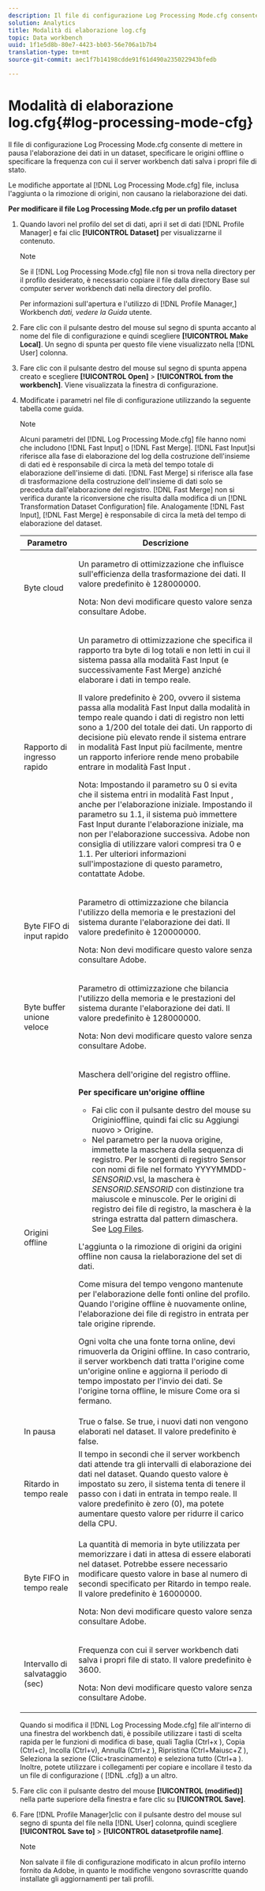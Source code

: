 ```yaml
---
description: Il file di configurazione Log Processing Mode.cfg consente di mettere in pausa l'elaborazione dei dati in un dataset, specificare le origini offline o specificare la frequenza con cui il server workbench dati salva i propri file di stato.
solution: Analytics
title: Modalità di elaborazione log.cfg
topic: Data workbench
uuid: 1f1e5d8b-80e7-4423-bb03-56e706a1b7b4
translation-type: tm+mt
source-git-commit: aec1f7b14198cdde91f61d490a235022943bfedb

---
```



# Modalità di elaborazione log.cfg{#log-processing-mode-cfg}

Il file di configurazione Log Processing Mode.cfg consente di mettere in pausa l&#39;elaborazione dei dati in un dataset, specificare le origini offline o specificare la frequenza con cui il server workbench dati salva i propri file di stato.

Le modifiche apportate al [!DNL Log Processing Mode.cfg] file, inclusa l&#39;aggiunta o la rimozione di origini, non causano la rielaborazione dei dati.

**Per modificare il file Log Processing Mode.cfg per un profilo dataset**

1. Quando lavori nel profilo del set di dati, apri il set di dati [!DNL Profile Manager] e fai clic **[!UICONTROL Dataset]** per visualizzarne il contenuto.

   >[!NOTE]
   >
   >Se il [!DNL Log Processing Mode.cfg] file non si trova nella directory per il profilo desiderato, è necessario copiare il file dalla directory Base sul computer server workbench dati nella directory del profilo.

   Per informazioni sull&#39;apertura e l&#39;utilizzo di [!DNL Profile Manager,] Workbench *dati, vedere la Guida* utente.

1. Fare clic con il pulsante destro del mouse sul segno di spunta accanto al nome del file di configurazione e quindi scegliere **[!UICONTROL Make Local]**. Un segno di spunta per questo file viene visualizzato nella [!DNL User] colonna.
1. Fare clic con il pulsante destro del mouse sul segno di spunta appena creato e scegliere **[!UICONTROL Open]** > **[!UICONTROL from the workbench]**. Viene visualizzata la finestra di configurazione.
1. Modificate i parametri nel file di configurazione utilizzando la seguente tabella come guida.

   >[!NOTE]
   >
   >Alcuni parametri del [!DNL Log Processing Mode.cfg] file hanno nomi che includono [!DNL Fast Input] o [!DNL Fast Merge]. [!DNL Fast Input]si riferisce alla fase di elaborazione del log della costruzione dell&#39;insieme di dati ed è responsabile di circa la metà del tempo totale di elaborazione dell&#39;insieme di dati. [!DNL Fast Merge] si riferisce alla fase di trasformazione della costruzione dell&#39;insieme di dati solo se preceduta dall&#39;elaborazione del registro. [!DNL Fast Merge] non si verifica durante la riconversione che risulta dalla modifica di un [!DNL Transformation Dataset Configuration] file. Analogamente [!DNL Fast Input], [!DNL Fast Merge] è responsabile di circa la metà del tempo di elaborazione del dataset.

   <table id="table_1BF356E21C0E4119A277F40CEC5D7A21"> 
   <thead> 
   <tr> 
      <th colname="col1" class="entry"> Parametro </th> 
      <th colname="col2" class="entry"> Descrizione </th> 
   </tr> 
   </thead>
   <tbody> 
   <tr> 
      <td colname="col1"> Byte cloud </td> 
      <td colname="col2"> <p>Un parametro di ottimizzazione che influisce sull'efficienza della trasformazione dei dati. Il valore predefinito è 128000000. </p> <p> <p>Nota:  Non devi modificare questo valore senza consultare Adobe. </p> </p> </td> 
   </tr> 
   <tr> 
      <td colname="col1"> Rapporto di ingresso rapido </td> 
      <td colname="col2"> <p>Un parametro di ottimizzazione che specifica il rapporto tra byte di log totali e non letti in cui il sistema passa alla modalità <span class="wintitle"> Fast Input</span> (e successivamente <span class="wintitle"> Fast Merge</span>) anziché elaborare i dati in tempo reale. </p> <p> Il valore predefinito è 200, ovvero il sistema passa alla modalità <span class="wintitle"> Fast Input</span> dalla modalità in tempo reale quando i dati di registro non letti sono a 1/200 del totale dei dati. Un rapporto di decisione più elevato rende il sistema entrare <span class="wintitle"> in modalità Fast Input</span> più facilmente, mentre un rapporto inferiore rende meno probabile entrare in modalità <span class="wintitle"> Fast Input</span> . </p> <p> <p>Nota: Impostando il parametro su 0 si evita che il sistema entri in modalità <span class="wintitle"> Fast Input</span> , anche per l'elaborazione iniziale. Impostando il parametro su 1.1, il sistema può immettere <span class="wintitle"> Fast Input</span> durante l'elaborazione iniziale, ma non per l'elaborazione successiva. Adobe non consiglia di utilizzare valori compresi tra 0 e 1.1. Per ulteriori informazioni sull'impostazione di questo parametro, contattate Adobe. </p> </p> </td> 
   </tr> 
   <tr> 
      <td colname="col1"> Byte FIFO di input rapido </td> 
      <td colname="col2"> <p>Parametro di ottimizzazione che bilancia l'utilizzo della memoria e le prestazioni del sistema durante l'elaborazione dei dati. Il valore predefinito è 120000000. </p> <p> <p>Nota:  Non devi modificare questo valore senza consultare Adobe. </p> </p> </td> 
   </tr> 
   <tr> 
      <td colname="col1"> Byte buffer unione veloce </td> 
      <td colname="col2"> <p>Parametro di ottimizzazione che bilancia l'utilizzo della memoria e le prestazioni del sistema durante l'elaborazione dei dati. Il valore predefinito è 128000000. </p> <p> <p>Nota:  Non devi modificare questo valore senza consultare Adobe. </p> </p> </td> 
   </tr> 
   <tr> 
      <td colname="col1"> Origini offline </td> 
      <td colname="col2"> <p>Maschera dell'origine del registro offline. </p> <p> <b> Per specificare un'origine offline</b> 
      <ul id="ul_569B90E9A85246F88906FA5444F8A93E"> 
       <li id="li_3EF182CEF4A44106B5267175EC62B9AB"> Fai clic con il pulsante destro del mouse su <span class="uicontrol"> Origini</span>offline, quindi fai clic su <span class="uicontrol"> Aggiungi nuovo</span> &gt; <span class="uicontrol"> Origine</span>. </li> 
       <li id="li_E8FBA212F4784B1A830745A90BB3AF90"> Nel parametro per la nuova origine, immettete la maschera della sequenza di registro. Per le sorgenti di registro Sensor con nomi di file nel formato YYYYMMDD-<i>SENSORID</i>.vsl, la maschera è <i>SENSORID.SENSORID</i> con distinzione tra maiuscole e minuscole. Per le origini di registro dei file di registro, la maschera è la stringa estratta dal pattern <span class="wintitle"> di</span>maschera. See <a href="../../../home/c-dataset-const-proc/c-log-proc-config-file/c-log-sources.md#concept-3d4fb817c057447d90f166b1183b461e"> Log Files</a>. </li> 
      </ul> </p> <p> L'aggiunta o la rimozione di origini da origini offline non causa la rielaborazione del set di dati. </p> <p> Come misura del tempo vengono mantenute per l'elaborazione delle fonti online del profilo. Quando l'origine offline è nuovamente online, l'elaborazione dei file di registro in entrata per tale origine riprende. </p> <p> Ogni volta che una fonte torna online, devi rimuoverla da Origini offline. In caso contrario, il server workbench dati tratta l'origine come un'origine online e aggiorna il periodo di tempo impostato per l'invio dei dati. Se l'origine torna offline, le misure Come ora si fermano. </p> </td> 
   </tr> 
   <tr> 
      <td colname="col1"> In pausa </td> 
      <td colname="col2"> True o false. Se true, i nuovi dati non vengono elaborati nel dataset. Il valore predefinito è false. </td> 
   </tr> 
   <tr> 
      <td colname="col1"> Ritardo in tempo reale </td> 
      <td colname="col2"> Il tempo in secondi che il server workbench dati attende tra gli intervalli di elaborazione dei dati nel dataset. Quando questo valore è impostato su zero, il sistema tenta di tenere il passo con i dati in entrata in tempo reale. Il valore predefinito è zero (0), ma potete aumentare questo valore per ridurre il carico della CPU. </td> 
   </tr> 
   <tr> 
      <td colname="col1"> Byte FIFO in tempo reale </td> 
      <td colname="col2"> <p>La quantità di memoria in byte utilizzata per memorizzare i dati in attesa di essere elaborati nel dataset. Potrebbe essere necessario modificare questo valore in base al numero di secondi specificato per Ritardo in tempo reale. Il valore predefinito è 16000000. </p> <p> <p>Nota:  Non devi modificare questo valore senza consultare Adobe. </p> </p> </td> 
   </tr> 
   <tr> 
      <td colname="col1"> Intervallo di salvataggio (sec) </td> 
      <td colname="col2"> <p>Frequenza con cui il server workbench dati salva i propri file di stato. Il valore predefinito è 3600. </p> <p> <p>Nota:  Non devi modificare questo valore senza consultare Adobe. </p> </p> </td> 
   </tr> 
   </tbody> 
   </table>

   Quando si modifica il [!DNL Log Processing Mode.cfg] file all&#39;interno di una finestra del workbench dati, è possibile utilizzare i tasti di scelta rapida per le funzioni di modifica di base, quali Taglia (Ctrl+x ), Copia (Ctrl+c), Incolla (Ctrl+v), Annulla (Ctrl+z ), Ripristina (Ctrl+Maiusc+Z ), Seleziona la sezione (Clic+trascinamento) e seleziona tutto (Ctrl+a ). Inoltre, potete utilizzare i collegamenti per copiare e incollare il testo da un file di configurazione ( [!DNL .cfg]) a un altro.

1. Fare clic con il pulsante destro del mouse **[!UICONTROL (modified)]** nella parte superiore della finestra e fare clic su **[!UICONTROL Save]**.
1. Fare [!DNL Profile Manager]clic con il pulsante destro del mouse sul segno di spunta del file nella [!DNL User] colonna, quindi scegliere **[!UICONTROL Save to]** > **[!UICONTROL datasetprofile name]**.

   >[!NOTE]
   >
   >Non salvate il file di configurazione modificato in alcun profilo interno fornito da Adobe, in quanto le modifiche vengono sovrascritte quando installate gli aggiornamenti per tali profili.
